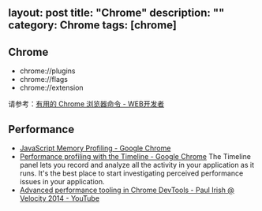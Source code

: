 layout: post
title: "Chrome"
description: ""
category: Chrome
tags: [chrome]
--- 
## Chrome

- chrome://plugins
- chrome://flags
- chrome://extension

请参考：[有用的 Chrome 浏览器命令 - WEB开发者](http://www.admin10000.com/document/4088.html)

## Performance

- [JavaScript Memory Profiling - Google Chrome](https://developer.chrome.com/devtools/docs/javascript-memory-profiling)
- [Performance profiling with the Timeline - Google Chrome](https://developer.chrome.com/devtools/docs/timeline) The Timeline panel lets you record and analyze all the activity in your application as it runs. It's the best place to start investigating perceived performance issues in your application.
- [Advanced performance tooling in Chrome DevTools - Paul Irish @ Velocity 2014 - YouTube](https://www.youtube.com/watch?v=0xx_dkv9DEY)